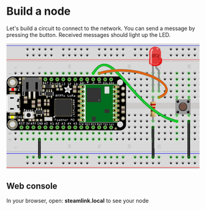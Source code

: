 # Build a node

Let's build a circuit to connect to the network. You can send a message by pressing the button. Received messages should light up the LED.

![SteamLink Testnode](sl-testnode0-bb.png)

## Web console

In your browser, open: **steamlink.local** to see your node
